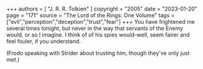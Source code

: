 +++
authors = [
  "J. R. R. Tolkien"
]
copyright = "2005"
date = "2023-01-20"
page = "171"
source = "The Lord of the Rings: One Volume"
tags = ["evil","perception","deception","trust","fear"]
+++
You have frightened me several times tonight, but never in the way that servants of the Enemy would, or so I imagine. I think of of his spies would–well, seem fairer and feel fouler, if you understand.

(Frodo speaking with Strider about trusting him, though they've only just met.)
